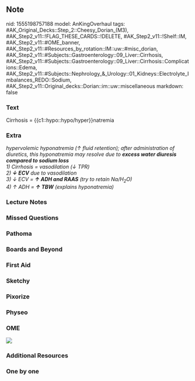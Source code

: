 ## Note
nid: 1555198757188
model: AnKingOverhaul
tags: #AK_Original_Decks::Step_2::Cheesy_Dorian_(M3), #AK_Step2_v11::!FLAG_THESE_CARDS::!DELETE, #AK_Step2_v11::!Shelf::IM, #AK_Step2_v11::#OME_banner, #AK_Step2_v11::#Resources_by_rotation::IM::uw::#misc_dorian, #AK_Step2_v11::#Subjects::Gastroenterology::09_Liver::Cirrhosis, #AK_Step2_v11::#Subjects::Gastroenterology::09_Liver::Cirrhosis::Complications::Edema, #AK_Step2_v11::#Subjects::Nephrology_&_Urology::01_Kidneys::Electrolyte_Imbalances_REDO::Sodium, #AK_Step2_v11::Original_decks::Dorian::im::uw::miscellaneous
markdown: false

### Text
<div>
  Cirrhosis = {{c1::hypo::hypo/hyper}}natremia
</div>

### Extra
<div>
  <i>hypervolemic hyponatremia (↑ fluid retention); after
  administration of diuretics, this hyponatremia may resolve due to
  <b>excess water diuresis compared to sodium loss</b></i>
</div>
<div>
  <i>1) Cirrhosis = vasodilation (↓ TPR)</i>
  <div>
    <i>2) <b>↓ ECV</b> due to vasodilation</i>
  </div>
  <div>
    <i>3) ↓ ECV = <b>↑ ADH and RAAS</b> (try to retain
    Na/H<sub style="">2</sub>O)</i>
  </div>
  <div>
    <i>4) ↑ ADH = <b>↑ TBW</b> (explains hyponatremia)</i>
  </div>
</div>

### Lecture Notes


### Missed Questions


### Pathoma


### Boards and Beyond


### First Aid


### Sketchy


### Pixorize


### Physeo


### OME
<div class="ome-widget">
  <a href="https://onlinemeded.org?ref=anki"><img src=
  "_OME_AnkiFlashcards_General_7.png"></a>
</div>

### Additional Resources


### One by one

